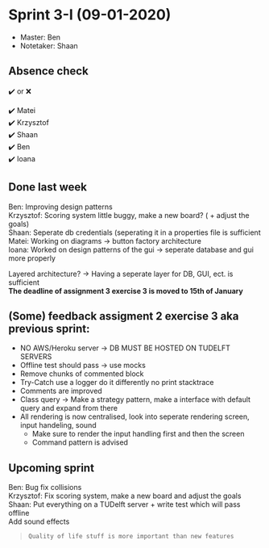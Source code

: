 # Sprint 3-I (09-01-2020)
- Master: Ben
- Notetaker: Shaan

## Absence check
:heavy_check_mark: or :x: <br/>

:heavy_check_mark: Matei<br/>
:heavy_check_mark: Krzysztof<br/>
:heavy_check_mark: Shaan<br/>
:heavy_check_mark: Ben<br/>
:heavy_check_mark: Ioana<br/>

## Done last week
Ben: Improving design patterns<br/>
Krzysztof: Scoring system little buggy, make a new board? ( + adjust the goals) <br/>
Shaan: Seperate db credentials (seperating it in a properties file is sufficient<br/> 
Matei: Working on diagrams -> button factory architecture <br/>
Ioana: Worked on design patterns of the gui -> seperate database and gui more properly <br/>

Layered architecture? -> Having a seperate layer for DB, GUI, ect. is sufficient<br/>
**The deadline of assignment 3 exercise 3 is moved to 15th of January**<br/>

## (Some) feedback assigment 2 exercise 3 aka previous sprint:
- NO AWS/Heroku server -> DB MUST BE HOSTED ON TUDELFT SERVERS
- Offline test should pass -> use mocks
- Remove chunks of commented block
- Try-Catch use a logger do it differently no print stacktrace
- Comments are improved
- Class query -> Make a strategy pattern, make a interface with default query and expand from there
- All rendering is now centralised, look into seperate rendering screen, input handeling, sound
    - Make sure to render the input handling first and then the screen
	- Command pattern is advised
	
## Upcoming sprint
Ben: Bug fix collisions <br/>
Krzysztof: Fix scoring system, make a new board and adjust the goals<br/>
Shaan: Put everything on a TUDelft server + write test which will pass offline <br/>
Add sound effects <br/>
>```Quality of life stuff is more important than new features``` <br/>